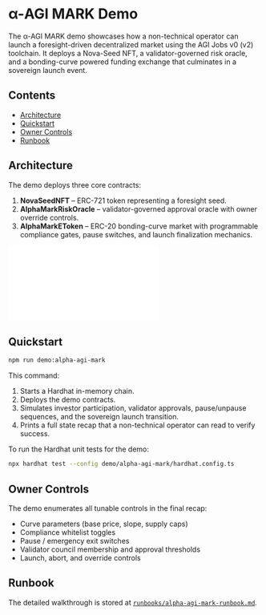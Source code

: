 # α-AGI MARK Demo

The α-AGI MARK demo showcases how a non-technical operator can launch a foresight-driven decentralized market using the AGI Jobs v0 (v2) toolchain. It deploys a Nova-Seed NFT, a validator-governed risk oracle, and a bonding-curve powered funding exchange that culminates in a sovereign launch event.

## Contents

- [Architecture](#architecture)
- [Quickstart](#quickstart)
- [Owner Controls](#owner-controls)
- [Runbook](#runbook)

## Architecture

The demo deploys three core contracts:

1. **NovaSeedNFT** – ERC-721 token representing a foresight seed.
2. **AlphaMarkRiskOracle** – validator-governed approval oracle with owner override controls.
3. **AlphaMarkEToken** – ERC-20 bonding-curve market with programmable compliance gates, pause switches, and launch finalization mechanics.

![α-AGI MARK flow diagram](runbooks/alpha-agi-mark-flow.mmd)

## Quickstart

```bash
npm run demo:alpha-agi-mark
```

This command:

1. Starts a Hardhat in-memory chain.
2. Deploys the demo contracts.
3. Simulates investor participation, validator approvals, pause/unpause sequences, and the sovereign launch transition.
4. Prints a full state recap that a non-technical operator can read to verify success.

To run the Hardhat unit tests for the demo:

```bash
npx hardhat test --config demo/alpha-agi-mark/hardhat.config.ts
```

## Owner Controls

The demo enumerates all tunable controls in the final recap:

- Curve parameters (base price, slope, supply caps)
- Compliance whitelist toggles
- Pause / emergency exit switches
- Validator council membership and approval thresholds
- Launch, abort, and override controls

## Runbook

The detailed walkthrough is stored at [`runbooks/alpha-agi-mark-runbook.md`](runbooks/alpha-agi-mark-runbook.md).
